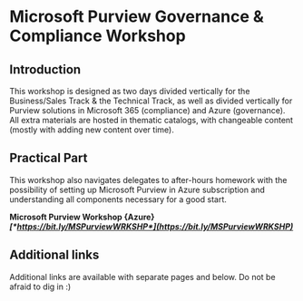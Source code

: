 # Microsoft Purview Governance & Compliance Workshop
## Introduction
This workshop is designed as two days divided vertically for the Business/Sales Track & the Technical Track, as well as divided vertically for Purview solutions in Microsoft 365 (compliance) and Azure (governance).
All extra materials are hosted in thematic catalogs, with changeable content (mostly with adding new content over time).

## Practical Part
This workshop also navigates delegates to after-hours homework with the possibility of setting up Microsoft Purview in Azure subscription and understanding all components necessary for a good start. 

**Microsoft Purview Workshop {Azure} _[*https://bit.ly/MSPurviewWRKSHP*](https://bit.ly/MSPurviewWRKSHP)_**

## Additional links
Additional links are available with separate pages and below. 
Do not be afraid to dig in :)
